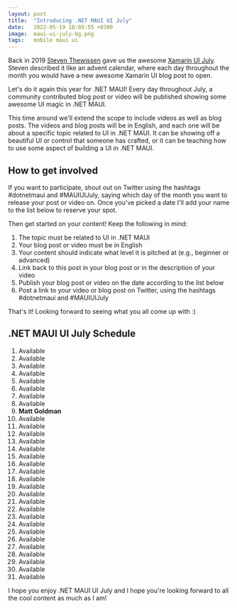 ```yaml
---
layout: post
title:  "Introducing .NET MAUI UI July"
date:   2022-05-19 18:05:55 +0300
image:  maui-ui-july-bg.png
tags:   mobile maui ui
---
```


Back in 2019 [Steven Thewissen](https://thewissen.io/) gave us the awesome [Xamarin UI July](https://thewissen.io/introducing-xamarin-ui-july/). Steven described it like an advent calendar, where each day throughout the month you would have a new awesome Xamarin UI blog post to open.

Let's do it again this year for .NET MAUI! Every day throughout July, a community contributed blog post or video will be published showing some awesome UI magic in .NET MAUI. 

This time around we'll extend the scope to include videos as well as blog posts. The videos and blog posts will be in English, and each one will be about a specific topic related to UI in .NET MAUI. It can be showing off a beautiful UI or control that someone has crafted, or it can be teaching how to use some aspect of building a UI in .NET MAUI.


## How to get involved
If you want to participate, shout out on Twitter using the hashtags #dotnetmaui and #MAUIUIJuly, saying which day of the month you want to release your post or video on. Once you've picked a date I'll add your name to the list below to reserve your spot.

Then get started on your content! Keep the following in mind:

1. The topic must be related to UI in .NET MAUI
2. Your blog post or video must be in English
3. Your content should indicate what level it is pitched at (e.g., beginner or advanced)
4. Link back to this post in your blog post or in the description of your video
5. Publish your blog post or video on the date according to the list below
6. Post a link to your video or blog post on Twitter, using the hashtags #dotnetmaui and #MAUIUIJuly

That's it! Looking forward to seeing what you all come up with :)

## .NET MAUI UI July Schedule

1. Available
2. Available
3. Available
4. Available
5. Available
6. Available
7. Available
8. Available
9. **Matt Goldman**
10. Available
11. Available
12. Available
13. Available
14. Available
15. Available
16. Available
17. Available
18. Available
19. Available
20. Available
21. Available
22. Available
23. Available
24. Available
25. Available
26. Available
27. Available
28. Available
29. Available
30. Available
31. Available

I hope you enjoy .NET MAUI UI July and I hope you're looking forward to all the cool content as much as I am!